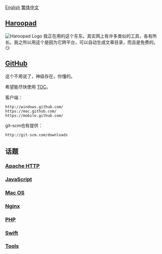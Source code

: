 [English](README.md) [繁体中文](README.zh-Hant.md)


## [Haroopad](http://pad.haroopress.com/user.html)

![Haroopad Logo](http://pad.haroopress.com/assets/images/logo-small.png)
我正在用的这个东东。其实网上有许多类似的工具，各有所长。我之所以用这个是因为它跨平台，可以自动生成文章目录，而且是免费的。:smirk:


## [GitHub](http://github.com/)

这个不用说了，神级存在，你懂的。

希望能尽快使用 [TOC](https://github.com/isaacs/github/issues/215)。

客户端：

```text
http://windows.github.com/
https://mac.github.com/
https://mobile.github.com/
```

git-scm也有提供：

```text
http://git-scm.com/downloads
```


## 话题

### [Apache HTTP](apache.zh-Hant.md)

### [JavaScript](js.zh-Hant.md)

### [Mac OS](macos.zh-Hant.md)

### [Nginx](nginx.zh-Hant.md)

### [PHP](php.zh-Hant.md)

### [Swift](swift.zh-Hant.md)

### [Tools](tools.zh-Hant.md)
